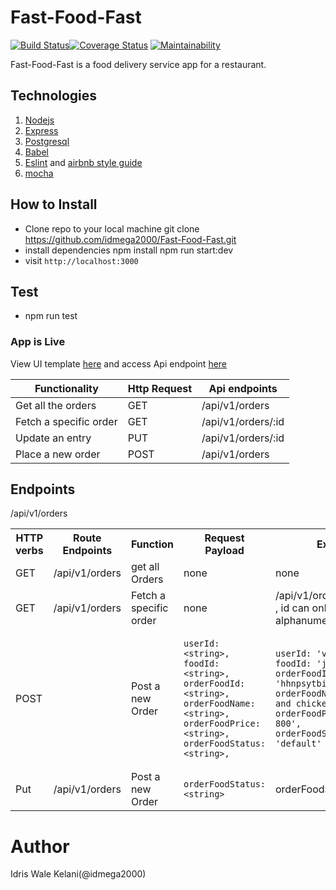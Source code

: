 # Fast-Food-Fast

[![Build Status](https://travis-ci.org/idmega2000/Fast-Food-Fast.svg?branch=develop)](https://travis-ci.org/idmega2000/Fast-Food-Fast)[![Coverage Status](https://coveralls.io/repos/github/idmega2000/Fast-Food-Fast/badge.svg?branch=develop)](https://coveralls.io/github/idmega2000/Fast-Food-Fast?branch=develop) [![Maintainability](https://api.codeclimate.com/v1/badges/47a5e77af394185999b5/maintainability)](https://codeclimate.com/github/idmega2000/Fast-Food-Fast/maintainability)


Fast-Food-Fast is a food delivery service app for a restaurant.

## Technologies
1. [Nodejs](https://nodejs.org/en/)
2. [Express](https://expressjs.com/)
3. [Postgresql](https://www.postgresql.org/)
4. [Babel](https://babeljs.io/)
5. [Eslint](https://eslint.org/) and [airbnb style guide](https://github.com/airbnb/javascript)
6. [mocha](https://mochajs.org)
 

## How to Install
* Clone repo to your local machine
  git clone https://github.com/idmega2000/Fast-Food-Fast.git
* install dependencies
	npm install
	npm run start:dev
* visit `http://localhost:3000`


## Test
* npm run test

### App is Live
View UI template [here](https://idmega2000.github.io/fast-food-fast/) and
access Api endpoint [here](https://fast-food-fast-idris.herokuapp.com/)


|  Functionality     |Http Request   | Api endpoints    |
|  -------------     | ------------- | ---------------- |
| Get all the orders | GET           | /api/v1/orders         |
| Fetch a specific order    | GET           | /api/v1/orders/:id 		 |
| Update an entry  	 | PUT           | /api/v1/orders/:id 		 |
| Place a new order  | POST	       | /api/v1/orders		 |


## Endpoints
<table>
<tr>
<th>HTTP verbs</th>
<th>Route Endpoints</th>
<th>Function</th>
<th>Request Payload</th>
<th>Example</th></tr>
<tr>
<td>GET</td>
<td>/api/v1/orders</td>
<td>get all Orders</td>
<td>none</td>
<td>none</td>
</tr>

<tr>
<td>GET</td>
<td>/api/v1/orders</td>
<td>Fetch a specific order</td>
<td>none</td>
<td>/api/v1/orders/hhnpsytbid   , id can only be random alphanumeric</td>
</tr>

<tr>
<td>POST</td>/api/v1/orders<td>
</td><td>Post a new Order</td>
<td>

    userId: <string>,
    foodId: <string>,
    orderFoodId: <string>,
    orderFoodName: <string>,
    orderFoodPrice: <string>,
    orderFoodStatus: <string>,

</td>
<td>

    userId: 'voehnksoe',
    foodId: 'jhdkjdkdj',
    orderFoodId: 'hhnpsytbid',
    orderFoodName: 'Meetpie and chicken',
    orderFoodPrice: 'NGN 800',
    orderFoodStatus: 'default'

</td></tr>
<tr>
<td>Put</td>
<td>/api/v1/orders</td>
<td>Post a new Order</td>
<td>

    orderFoodStatus: <string>

</td>
<td>
    orderFoodStatus: 'default'
</td></tr>


</table>

# Author
 Idris Wale Kelani(@idmega2000)
